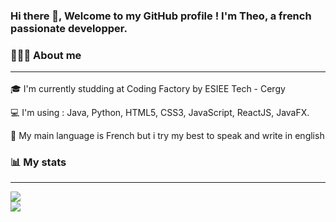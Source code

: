 ### Hi there 👋, Welcome to my GitHub profile ! I'm Theo, a french passionate developper.



 ### 🙋🏽‍♂️ About me <hr>

 🎓 I'm currently studding at Coding Factory by ESIEE Tech - Cergy

 💻 I'm using : Java, Python, HTML5, CSS3, JavaScript, ReactJS, JavaFX.

 💬 My main language is French but i try my best to speak and write in english

 ### 📊 My stats
 <hr>

 ![](https://github-readme-stats.vercel.app/api/top-langs/?username=TheoLandemaine&theme=github_dark&hide_langs_below=8) 
 <br/>
 ![](https://github-readme-stats.vercel.app/api?username=TheoLandemaine&show_icons=true&theme=github_dark&count_private=true)
